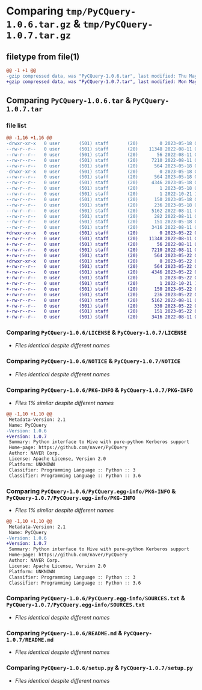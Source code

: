 # Comparing `tmp/PyCQuery-1.0.6.tar.gz` & `tmp/PyCQuery-1.0.7.tar.gz`

## filetype from file(1)

```diff
@@ -1 +1 @@
-gzip compressed data, was "PyCQuery-1.0.6.tar", last modified: Thu May 18 06:24:00 2023, max compression
+gzip compressed data, was "PyCQuery-1.0.7.tar", last modified: Mon May 22 01:43:37 2023, max compression
```

## Comparing `PyCQuery-1.0.6.tar` & `PyCQuery-1.0.7.tar`

### file list

```diff
@@ -1,16 +1,16 @@
-drwxr-xr-x   0 user       (501) staff       (20)        0 2023-05-18 06:24:00.138237 PyCQuery-1.0.6/
--rw-r--r--   0 user       (501) staff       (20)    11348 2022-08-11 00:11:52.000000 PyCQuery-1.0.6/LICENSE
--rw-r--r--   0 user       (501) staff       (20)       56 2022-08-11 00:11:52.000000 PyCQuery-1.0.6/MANIFEST.in
--rw-r--r--   0 user       (501) staff       (20)     7210 2022-08-11 00:11:52.000000 PyCQuery-1.0.6/NOTICE
--rw-r--r--   0 user       (501) staff       (20)      564 2023-05-18 06:24:00.138380 PyCQuery-1.0.6/PKG-INFO
-drwxr-xr-x   0 user       (501) staff       (20)        0 2023-05-18 06:24:00.137961 PyCQuery-1.0.6/PyCQuery.egg-info/
--rw-r--r--   0 user       (501) staff       (20)      564 2023-05-18 06:24:00.000000 PyCQuery-1.0.6/PyCQuery.egg-info/PKG-INFO
--rw-r--r--   0 user       (501) staff       (20)     4346 2023-05-18 06:24:00.000000 PyCQuery-1.0.6/PyCQuery.egg-info/SOURCES.txt
--rw-r--r--   0 user       (501) staff       (20)        1 2023-05-18 06:24:00.000000 PyCQuery-1.0.6/PyCQuery.egg-info/dependency_links.txt
--rw-r--r--   0 user       (501) staff       (20)        1 2022-10-21 12:36:09.000000 PyCQuery-1.0.6/PyCQuery.egg-info/not-zip-safe
--rw-r--r--   0 user       (501) staff       (20)      150 2023-05-18 06:24:00.000000 PyCQuery-1.0.6/PyCQuery.egg-info/requires.txt
--rw-r--r--   0 user       (501) staff       (20)      236 2023-05-18 06:24:00.000000 PyCQuery-1.0.6/PyCQuery.egg-info/top_level.txt
--rw-r--r--   0 user       (501) staff       (20)     5162 2022-08-11 00:11:52.000000 PyCQuery-1.0.6/README.md
--rw-r--r--   0 user       (501) staff       (20)      282 2022-08-11 00:11:52.000000 PyCQuery-1.0.6/requirements.txt
--rw-r--r--   0 user       (501) staff       (20)      151 2023-05-18 06:24:00.138710 PyCQuery-1.0.6/setup.cfg
--rw-r--r--   0 user       (501) staff       (20)     3416 2022-08-11 00:11:52.000000 PyCQuery-1.0.6/setup.py
+drwxr-xr-x   0 user       (501) staff       (20)        0 2023-05-22 01:43:37.335530 PyCQuery-1.0.7/
+-rw-r--r--   0 user       (501) staff       (20)    11348 2022-08-11 00:11:52.000000 PyCQuery-1.0.7/LICENSE
+-rw-r--r--   0 user       (501) staff       (20)       56 2022-08-11 00:11:52.000000 PyCQuery-1.0.7/MANIFEST.in
+-rw-r--r--   0 user       (501) staff       (20)     7210 2022-08-11 00:11:52.000000 PyCQuery-1.0.7/NOTICE
+-rw-r--r--   0 user       (501) staff       (20)      564 2023-05-22 01:43:37.335606 PyCQuery-1.0.7/PKG-INFO
+drwxr-xr-x   0 user       (501) staff       (20)        0 2023-05-22 01:43:37.335379 PyCQuery-1.0.7/PyCQuery.egg-info/
+-rw-r--r--   0 user       (501) staff       (20)      564 2023-05-22 01:43:37.000000 PyCQuery-1.0.7/PyCQuery.egg-info/PKG-INFO
+-rw-r--r--   0 user       (501) staff       (20)     4346 2023-05-22 01:43:37.000000 PyCQuery-1.0.7/PyCQuery.egg-info/SOURCES.txt
+-rw-r--r--   0 user       (501) staff       (20)        1 2023-05-22 01:43:37.000000 PyCQuery-1.0.7/PyCQuery.egg-info/dependency_links.txt
+-rw-r--r--   0 user       (501) staff       (20)        1 2022-10-21 12:36:09.000000 PyCQuery-1.0.7/PyCQuery.egg-info/not-zip-safe
+-rw-r--r--   0 user       (501) staff       (20)      150 2023-05-22 01:43:37.000000 PyCQuery-1.0.7/PyCQuery.egg-info/requires.txt
+-rw-r--r--   0 user       (501) staff       (20)      236 2023-05-22 01:43:37.000000 PyCQuery-1.0.7/PyCQuery.egg-info/top_level.txt
+-rw-r--r--   0 user       (501) staff       (20)     5162 2022-08-11 00:11:52.000000 PyCQuery-1.0.7/README.md
+-rw-r--r--   0 user       (501) staff       (20)      330 2023-05-22 01:37:04.000000 PyCQuery-1.0.7/requirements.txt
+-rw-r--r--   0 user       (501) staff       (20)      151 2023-05-22 01:43:37.335855 PyCQuery-1.0.7/setup.cfg
+-rw-r--r--   0 user       (501) staff       (20)     3416 2022-08-11 00:11:52.000000 PyCQuery-1.0.7/setup.py
```

### Comparing `PyCQuery-1.0.6/LICENSE` & `PyCQuery-1.0.7/LICENSE`

 * *Files identical despite different names*

### Comparing `PyCQuery-1.0.6/NOTICE` & `PyCQuery-1.0.7/NOTICE`

 * *Files identical despite different names*

### Comparing `PyCQuery-1.0.6/PKG-INFO` & `PyCQuery-1.0.7/PKG-INFO`

 * *Files 1% similar despite different names*

```diff
@@ -1,10 +1,10 @@
 Metadata-Version: 2.1
 Name: PyCQuery
-Version: 1.0.6
+Version: 1.0.7
 Summary: Python interface to Hive with pure-python Kerberos support
 Home-page: https://github.com/naver/PyCQuery
 Author: NAVER Corp.
 License: Apache License, Version 2.0
 Platform: UNKNOWN
 Classifier: Programming Language :: Python :: 3
 Classifier: Programming Language :: Python :: 3.6
```

### Comparing `PyCQuery-1.0.6/PyCQuery.egg-info/PKG-INFO` & `PyCQuery-1.0.7/PyCQuery.egg-info/PKG-INFO`

 * *Files 1% similar despite different names*

```diff
@@ -1,10 +1,10 @@
 Metadata-Version: 2.1
 Name: PyCQuery
-Version: 1.0.6
+Version: 1.0.7
 Summary: Python interface to Hive with pure-python Kerberos support
 Home-page: https://github.com/naver/PyCQuery
 Author: NAVER Corp.
 License: Apache License, Version 2.0
 Platform: UNKNOWN
 Classifier: Programming Language :: Python :: 3
 Classifier: Programming Language :: Python :: 3.6
```

### Comparing `PyCQuery-1.0.6/PyCQuery.egg-info/SOURCES.txt` & `PyCQuery-1.0.7/PyCQuery.egg-info/SOURCES.txt`

 * *Files identical despite different names*

### Comparing `PyCQuery-1.0.6/README.md` & `PyCQuery-1.0.7/README.md`

 * *Files identical despite different names*

### Comparing `PyCQuery-1.0.6/setup.py` & `PyCQuery-1.0.7/setup.py`

 * *Files identical despite different names*

